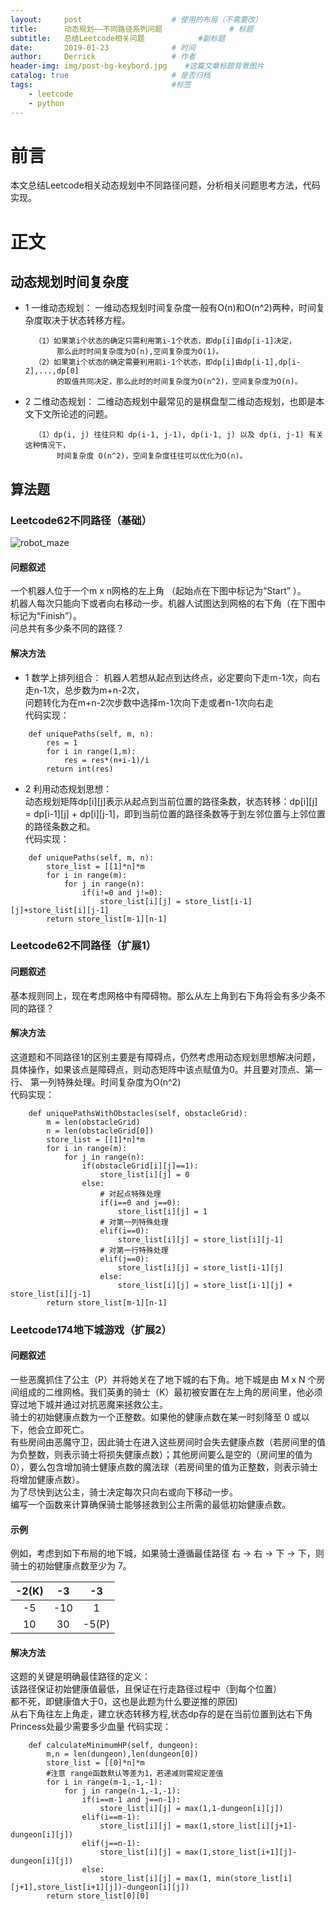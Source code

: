 ```yaml
---
layout:     post                    # 使用的布局（不需要改）
title:      动态规划——不同路径系列问题               # 标题 
subtitle:   总结Leetcode相关问题            #副标题
date:       2019-01-23              # 时间
author:     Derrick                 # 作者
header-img: img/post-bg-keybord.jpg    #这篇文章标题背景图片
catalog: true                       # 是否归档
tags:                               #标签
    - leetcode
    - python
---
```

# 前言
   本文总结Leetcode相关动态规划中不同路径问题，分析相关问题思考方法，代码实现。
# 正文
## 动态规划时间复杂度
* 1 一维动态规划：
一维动态规划时间复杂度一般有O(n)和O(n^2)两种，时间复杂度取决于状态转移方程。

        （1）如果第i个状态的确定只需利用第i-1个状态，即dp[i]由dp[i-1]决定，
             那么此时时间复杂度为O(n),空间复杂度为O(1)。
        （2）如果第i个状态的确定需要利用前i-1个状态，即dp[i]由dp[i-1],dp[i-2],...,dp[0]
             的取值共同决定，那么此时的时间复杂度为O(n^2)，空间复杂度为O(n)。

* 2 二维动态规划：
二维动态规划中最常见的是棋盘型二维动态规划，也即是本文下文所论述的问题。

        （1）dp(i, j) 往往只和 dp(i-1, j-1), dp(i-1, j) 以及 dp(i, j-1) 有关这种情况下，
             时间复杂度 O(n^2)，空间复杂度往往可以优化为O(n)。
       
## 算法题
### Leetcode62不同路径（基础）
![robot_maze](https://assets.leetcode-cn.com/aliyun-lc-upload/uploads/2018/10/22/robot_maze.png)
#### 问题叙述
一个机器人位于一个m x n网格的左上角 （起始点在下图中标记为“Start” ）。  
机器人每次只能向下或者向右移动一步。机器人试图达到网格的右下角（在下图中标记为“Finish”）。  
问总共有多少条不同的路径？
#### 解决方法
* 1 数学上排列组合：
机器人若想从起点到达终点，必定要向下走m-1次，向右走n-1次，总步数为m+n-2次，  
问题转化为在m+n-2次步数中选择m-1次向下走或者n-1次向右走  
代码实现：

```class Solution:
    def uniquePaths(self, m, n):
        res = 1
        for i in range(1,m):
            res = res*(n+i-1)/i
        return int(res)
```

 * 2 利用动态规划思想：   
动态规划矩阵dp[i][j]表示从起点到当前位置的路径条数，状态转移：dp[i][j] = dp[i-1][j] + dp[i][j-1]，即到当前位置的路径条数等于到左邻位置与上邻位置的路径条数之和。  
代码实现：
```class Solution:
    def uniquePaths(self, m, n):
        store_list = [[1]*n]*m
        for i in range(m):
            for j in range(n):
                if(i!=0 and j!=0):
                    store_list[i][j] = store_list[i-1][j]+store_list[i][j-1]
        return store_list[m-1][n-1]
```

### Leetcode62不同路径（扩展1）
#### 问题叙述
基本规则同上，现在考虑网格中有障碍物。那么从左上角到右下角将会有多少条不同的路径？
#### 解决方法
这道题和不同路径1的区别主要是有障碍点，仍然考虑用动态规划思想解决问题， 
具体操作，如果该点是障碍点，则动态矩阵中该点赋值为0。并且要对顶点、第一行、
第一列特殊处理。时间复杂度为O(n^2)  
代码实现：

```class Solution:
    def uniquePathsWithObstacles(self, obstacleGrid):
        m = len(obstacleGrid)
        n = len(obstacleGrid[0])
        store_list = [[1]*n]*m
        for i in range(m):
            for j in range(n):
                if(obstacleGrid[i][j]==1):
                    store_list[i][j] = 0
                else:
                    # 对起点特殊处理
                    if(i==0 and j==0):
                        store_list[i][j] = 1
                    # 对第一列特殊处理
                    elif(i==0):
                        store_list[i][j] = store_list[i][j-1]
                    # 对第一行特殊处理
                    elif(j==0):
                        store_list[i][j] = store_list[i-1][j]
                    else:
                        store_list[i][j] = store_list[i-1][j] + store_list[i][j-1]
        return store_list[m-1][n-1]
```

### Leetcode174地下城游戏（扩展2）
#### 问题叙述
一些恶魔抓住了公主（P）并将她关在了地下城的右下角。地下城是由 M x N 个房间组成的二维网格。我们英勇的骑士（K）最初被安置在左上角的房间里，他必须穿过地下城并通过对抗恶魔来拯救公主。  
骑士的初始健康点数为一个正整数。如果他的健康点数在某一时刻降至 0 或以下，他会立即死亡。  
有些房间由恶魔守卫，因此骑士在进入这些房间时会失去健康点数（若房间里的值为负整数，则表示骑士将损失健康点数）；其他房间要么是空的（房间里的值为 0），要么包含增加骑士健康点数的魔法球（若房间里的值为正整数，则表示骑士将增加健康点数）。  
为了尽快到达公主，骑士决定每次只向右或向下移动一步。  
编写一个函数来计算确保骑士能够拯救到公主所需的最低初始健康点数。
#### 示例
例如，考虑到如下布局的地下城，如果骑士遵循最佳路径 右 -> 右 -> 下 -> 下，则骑士的初始健康点数至少为 7。

| -2(K) | -3 | -3 |
| :------: | :------: | :------: |
| -5 | -10 | 1 |
| 10 | 30 | -5(P) |

#### 解决方法
这题的关键是明确最佳路径的定义：  
该路径保证初始健康值最低，且保证在行走路径过程中（到每个位置）  
都不死，即健康值大于0，这也是此题为什么要逆推的原因)  
从右下角往左上角走，建立状态转移方程,状态dp存的是在当前位置到达右下角Princess处最少需要多少血量
代码实现：

```class Solution:
    def calculateMinimumHP(self, dungeon):
        m,n = len(dungeon),len(dungeon[0])
        store_list = [[0]*n]*m
		#注意 range函数默认等差为1，若递减则需规定差值
        for i in range(m-1,-1,-1):
            for j in range(n-1,-1,-1):
                if(i==m-1 and j==n-1):
                    store_list[i][j] = max(1,1-dungeon[i][j])
                elif(i==m-1):
                    store_list[i][j] = max(1,store_list[i][j+1]-dungeon[i][j])
                elif(j==n-1):
                    store_list[i][j] = max(1,store_list[i+1][j]-dungeon[i][j])
                else:
                    store_list[i][j] = max(1, min(store_list[i][j+1],store_list[i+1][j])-dungeon[i][j]) 
        return store_list[0][0]
```
